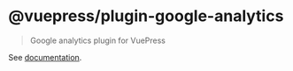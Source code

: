 # @vuepress/plugin-google-analytics

> Google analytics plugin for VuePress

See [documentation](https://vuepress.vuejs.org/plugin/official/plugin-google-analytics.html).
